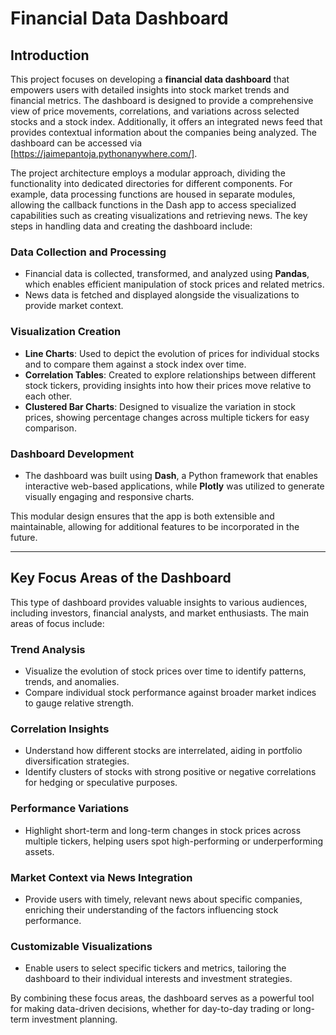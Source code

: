 # Financial Data Dashboard

## Introduction

This project focuses on developing a **financial data dashboard** that empowers users with detailed insights into stock market trends and financial metrics. The dashboard is designed to provide a comprehensive view of price movements, correlations, and variations across selected stocks and a stock index. Additionally, it offers an integrated news feed that provides contextual information about the companies being analyzed. The dashboard can be accessed via [https://jaimepantoja.pythonanywhere.com/].

The project architecture employs a modular approach, dividing the functionality into dedicated directories for different components. For example, data processing functions are housed in separate modules, allowing the callback functions in the Dash app to access specialized capabilities such as creating visualizations and retrieving news. The key steps in handling data and creating the dashboard include:

### Data Collection and Processing
- Financial data is collected, transformed, and analyzed using **Pandas**, which enables efficient manipulation of stock prices and related metrics.
- News data is fetched and displayed alongside the visualizations to provide market context.

### Visualization Creation
- **Line Charts**: Used to depict the evolution of prices for individual stocks and to compare them against a stock index over time.  
- **Correlation Tables**: Created to explore relationships between different stock tickers, providing insights into how their prices move relative to each other.  
- **Clustered Bar Charts**: Designed to visualize the variation in stock prices, showing percentage changes across multiple tickers for easy comparison.

### Dashboard Development
- The dashboard was built using **Dash**, a Python framework that enables interactive web-based applications, while **Plotly** was utilized to generate visually engaging and responsive charts.

This modular design ensures that the app is both extensible and maintainable, allowing for additional features to be incorporated in the future.

---

## Key Focus Areas of the Dashboard

This type of dashboard provides valuable insights to various audiences, including investors, financial analysts, and market enthusiasts. The main areas of focus include:

### Trend Analysis
- Visualize the evolution of stock prices over time to identify patterns, trends, and anomalies.  
- Compare individual stock performance against broader market indices to gauge relative strength.  

### Correlation Insights
- Understand how different stocks are interrelated, aiding in portfolio diversification strategies.  
- Identify clusters of stocks with strong positive or negative correlations for hedging or speculative purposes.  

### Performance Variations
- Highlight short-term and long-term changes in stock prices across multiple tickers, helping users spot high-performing or underperforming assets.  

### Market Context via News Integration
- Provide users with timely, relevant news about specific companies, enriching their understanding of the factors influencing stock performance.  

### Customizable Visualizations
- Enable users to select specific tickers and metrics, tailoring the dashboard to their individual interests and investment strategies.

By combining these focus areas, the dashboard serves as a powerful tool for making data-driven decisions, whether for day-to-day trading or long-term investment planning.

